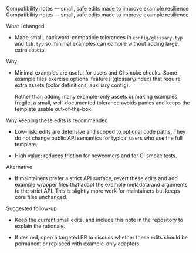 Compatibility notes — small, safe edits made to improve example resilience
Compatibility notes — small, safe edits made to improve example resilience

What I changed

- Made small, backward-compatible tolerances in `config/glossary.typ` and `lib.typ` so minimal
	examples can compile without adding large, extra assets.

Why

- Minimal examples are useful for users and CI smoke checks. Some example files exercise optional
	features (glossary/index) that require extra assets (color definitions, auxiliary config).

	Rather than adding many example-only assets or making examples fragile, a small,
	well-documented tolerance avoids panics and keeps the template usable out-of-the-box.

Why keeping these edits is recommended

- Low-risk: edits are defensive and scoped to optional code paths. They do not change public API
	semantics for typical users who use the full template.

- High value: reduces friction for newcomers and for CI smoke tests.

Alternative

- If maintainers prefer a strict API surface, revert these edits and add example wrapper files that
	adapt the example metadata and arguments to the strict API. This is slightly more work for
	maintainers but keeps core files unchanged.

Suggested follow-up

- Keep the current small edits, and include this note in the repository to explain the rationale.

- If desired, open a targeted PR to discuss whether these edits should be permanent or replaced with
	example-only adapters.
